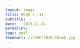 ```yaml
---
layout: image
title: Week 2 (1)
subtitle: 
date:   2015-11-14
permalink: 
tags: emil
thumburl: /i/DSCF1810_thumb.jpg
---
```


